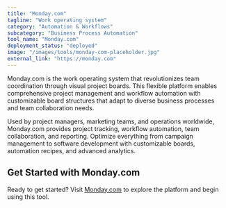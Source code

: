 ```yaml
---
title: "Monday.com"
tagline: "Work operating system"
category: "Automation & Workflows"
subcategory: "Business Process Automation"
tool_name: "Monday.com"
deployment_status: "deployed"
image: "/images/tools/monday-com-placeholder.jpg"
external_link: "https://monday.com"
---
```

Monday.com is the work operating system that revolutionizes team coordination through visual project boards. This flexible platform enables comprehensive project management and workflow automation with customizable board structures that adapt to diverse business processes and team collaboration needs.

Used by project managers, marketing teams, and operations worldwide, Monday.com provides project tracking, workflow automation, team collaboration, and reporting. Optimize everything from campaign management to software development with customizable boards, automation recipes, and advanced analytics.

## Get Started with Monday.com

Ready to get started? Visit [Monday.com](https://monday.com) to explore the platform and begin using this tool.
